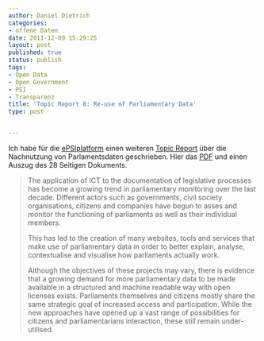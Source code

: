 ```yaml
---
author: Daniel Dietrich
categories:
- offene Daten
date: 2011-12-09 15:29:25
layout: post
published: true
status: publish
tags:
- Open Data
- Open Government
- PSI
- Transparenz
title: 'Topic Report 8: Re-use of Parliamentary Data'
type: post


---
```


Ich habe für die [ePSIplatform](http://epsiplatform.eu/) einen weiteren [Topic Report](http://epsiplatform.eu/topicreports) über die Nachnutzung von Parlamentsdaten geschrieben. Hier das [PDF](http://epsiplatform.eu/sites/default/files/Topic%20Report%20re-use%20of%20Parliamentary%20Data.pdf) und einen Auszug des 28 Seitigen Dokuments.

> The application of ICT to the documentation of legislative processes has become a growing trend in parliamentary monitoring over the last decade. Different actors such as governments, civil society organisations, citizens and companies have begun to asses and monitor the functioning of parliaments as well as their individual members.
> 
> This has led to the creation of many websites, tools and services that make use of parliamentary data in order to better explain, analyse, contextualise and visualise how parliaments actually work.
> 
> Although the objectives of these projects may vary, there is evidence that a growing demand for more parliamentary data to be made available in a structured and machine readable way with open licenses exists. Parliaments themselves and citizens mostly share the same strategic goal of increased access and participation. While the new approaches have opened up a vast range of possibilities for citizens and parliamentarians interaction, these still remain under-utilised.